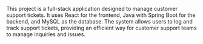 
This project is a full-stack application designed to manage customer support tickets. It uses React for the frontend, Java with Spring Boot for the backend, and MySQL as the database. The system allows users to log and track support tickets, providing an efficient way for customer support teams to manage inquiries and issues.




